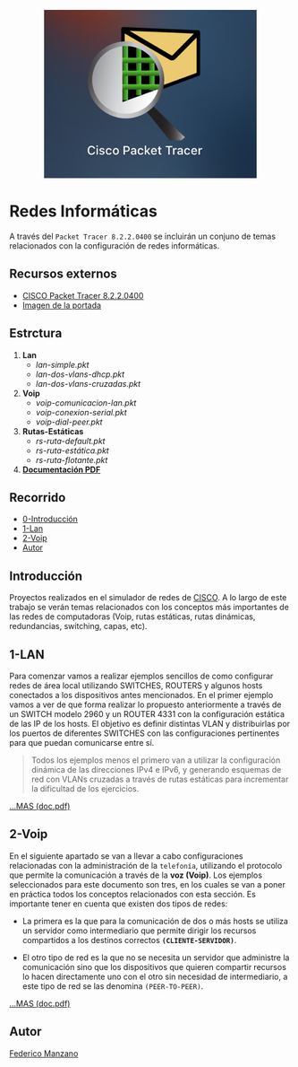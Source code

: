 <p align="center"
  style="border-radius: 50px; overflow: hidden;">
  <img src="imagenes/portada/portada.png" 
  style='height: 300px; width: 370px overflow: hidden;'/>
</p>

# Redes Informáticas 

A través del ```Packet Tracer 8.2.2.0400``` se incluirán un conjuno de temas relacionados con la configuración de redes informáticas.

## Recursos externos

- [CISCO Packet Tracer 8.2.2.0400](https://www.netacad.com/es/articles/news/download-cisco-packet-tracer)
- [Imagen de la portada](https://www.netacad.com/)



## Estrctura

1. <b>Lan</b>
    * <i>lan-simple.pkt</i>
    * <i>lan-dos-vlans-dhcp.pkt</i>
    * <i>lan-dos-vlans-cruzadas.pkt</i>
2. <b>Voip</b>
    * <i>voip-comunicacion-lan.pkt</i>
    * <i>voip-conexion-serial.pkt</i>
    * <i>voip-dial-peer.pkt</i>
3. <b>Rutas-Estáticas</b>
    * <i>rs-ruta-default.pkt</i>
    * <i>rs-ruta-estática.pkt</i>
    * <i>rs-ruta-flotante.pkt</i>
15. <b>[Documentación PDF](doc.pdf)</b>

## Recorrido
- [0-Introducción](#introducción)
- [1-Lan](#1-lan)
- [2-Voip](#2-voip)
- [Autor](#autor)

## Introducción

Proyectos realizados en el simulador de redes de [CISCO](https://www.cisco.com/site/ar/es/index.html). A lo largo de este trabajo se verán temas relacionados con los conceptos más importantes de las redes de computadoras (Voip, rutas estáticas, rutas dinámicas, redundancias, switching, capas, etc).

## 1-LAN

Para comenzar vamos a realizar ejemplos sencillos de como configurar redes de área local utilizando SWITCHES,  ROUTERS y algunos hosts conectados a los dispositivos antes mencionados. 
En el primer ejemplo vamos a ver de que forma realizar lo propuesto anteriormente a través de un SWITCH modelo 2960 y un ROUTER 4331 con la configuración estática de las IP de los hosts. 
El objetivo es definir distintas VLAN y distribuirlas por los puertos de diferentes SWITCHES con las configuraciones pertinentes para que puedan comunicarse entre sí.

> Todos los ejemplos menos el primero van a utilizar la configuración dinámica de las direcciones IPv4 e IPv6, y generando esquemas de red con VLANs cruzadas a través de rutas estáticas para incrementar la dificultad de los ejercicios.


[...MAS (doc.pdf)](/doc.pdf)

## 2-Voip

En el siguiente apartado se van a llevar a cabo configuraciones relacionadas con la administración de la ```telefonía```, utilizando el protocolo que permite la comunicación a través de la <b>voz (Voip)</b>.
Los ejemplos seleccionados para este documento son tres, en los cuales se van a poner en práctica todos los conceptos relacionados con esta sección. Es importante tener en cuenta que existen dos tipos de redes:

- La primera es la que para la comunicación de dos o más hosts se utiliza un servidor como intermediario que permite dirigir los recursos compartidos a los destinos correctos <b>```(CLIENTE-SERVIDOR)```</b>.

- El otro tipo de red es la que no se necesita un servidor que administre la comunicación sino que los dispositivos que quieren compartir recursos lo hacen directamente uno con el otro sin necesidad de intermediario, a este tipo de red se las denomina ```(PEER-TO-PEER)```.

[...MAS (doc.pdf)](/doc.pdf)

## Autor
[Federico Manzano](http://github.com/FedeManzano)


